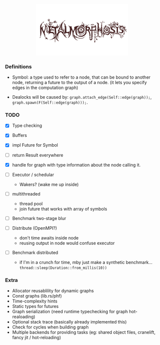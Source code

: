 <div align="center">
<img src="https://raw.githubusercontent.com/unic0rn9k/metalmorphosis/4th_refactor/logo.png" width="300"/>
</div>

### Definitions
- Symbol: a type used to refer to a node,
  that can be bound to another node, returning a future to the output of a node.
  (it lets you specify edges in the computation graph)

- Dealocks will be caused by:
`graph.attach_edge(Self::edge(graph));`,
`graph.spawn(F(Self::edge(graph)));`.

### TODO
- [X] Type checking
- [X] Buffers
- [X] impl Future for Symbol

- [ ] return Result everywhere
- [X] handle for graph with type information about the node calling it.

- [ ] Executor / schedular
    - Wakers? (wake me up inside)
- [ ] multithreaded
    - thread pool
    - join future that works with array of symbols
- [ ] Benchmark two-stage blur

- [ ] Distribute (OpenMPI?)
    - don't time awaits inside node
    - reusing output in node would confuse executor
- [ ] Benchmark distributed
    - if I'm in a crunch for time, mby just make a synthetic benchmark... `thread::sleep(Duration::from_millis(10))`

### Extra
- Allocator reusablility for dynamic graphs
- Const graphs (lib.rs/phf)
- Time-complexity hints
- Static types for futures
- Graph serialization (need runtime typechecking for graph hot-realoading)
- Optional stack trace (basically already implemented this)
- Check for cycles when building graph
- Multiple backends for providing tasks (eg: shared object files, cranelift, fancy jit / hot-reloading)

